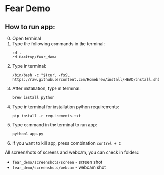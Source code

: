 # Fear Demo

## How to run app:
0. Open terminal
1. Type the following commands in the terminal:
    ```
    cd .
    cd Desktop/fear_demo
    ```
2. Type in terminal:
    ```
    /bin/bash -c "$(curl -fsSL https://raw.githubusercontent.com/Homebrew/install/HEAD/install.sh)"
    ```
3. After installation, type in terminal:
    ```
    brew install python
    ```
4. Type in terminal for installation python requirements:
    ```
    pip install -r requirements.txt
    ```
5. Type command in the terminal to run app:
    ```
    python3 app.py
    ```
6. If you want to kill app, press combination `control + C`

All screenshots of screens and webcam, you can check in folders:
- `fear_demo/screenshots/screen` - screen shot
- `fear_demo/screenshots/webcam` - webcam shot
